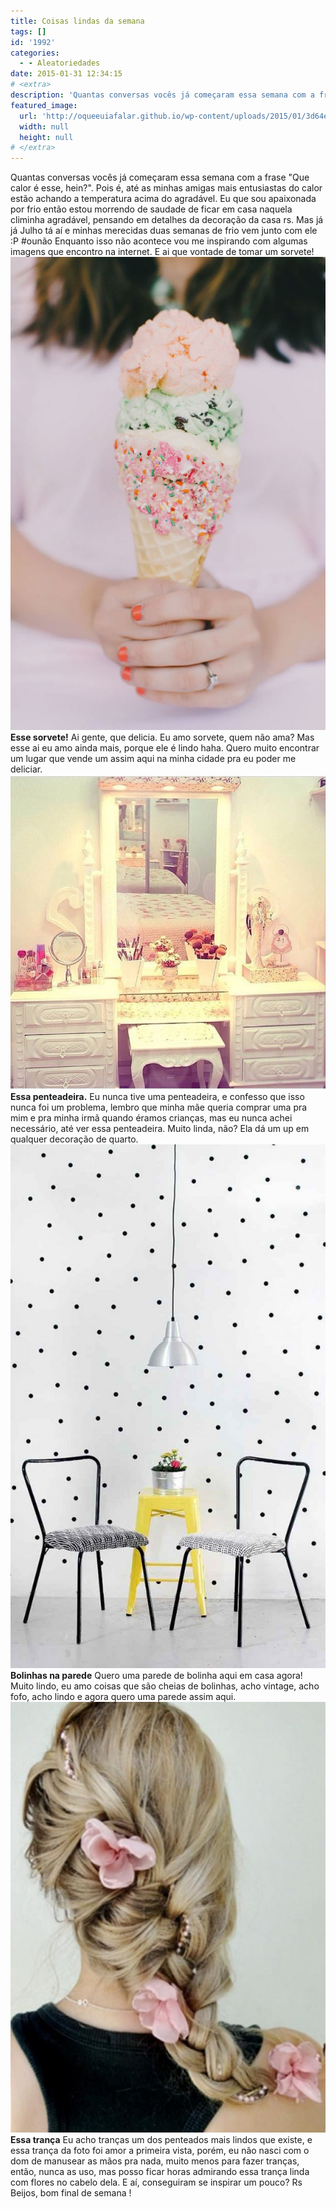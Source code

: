 ```yaml
---
title: Coisas lindas da semana
tags: []
id: '1992'
categories:
  - - Aleatoriedades
date: 2015-01-31 12:34:15
# <extra>
description: 'Quantas conversas vocês já começaram essa semana com a frase &#8220;Que calor é esse, hein?&#8221;. Pois é, até as minhas amigas mais entusiastas do calor estão achando a temperatura acima do agradável. Eu que sou apaixonada por frio então estou morrendo de saudade de ficar em casa naquela climinha agradável, pensando em detalhes da decoração da casa rs. Mas já já Julho tá aí e minhas merecidas duas semanas de frio vem junto com ele 😛 #ounão Enquanto isso não acontece vou me inspirando com algumas imagens que encontro na internet. E ai que vontade de tomar um sorvete! Esse sorvete! Ai gente, que delicia. Eu amo sorvete, quem não ama? Mas esse ai eu amo ainda mais, porque ele é lindo haha. Quero muito encontrar um lugar que vende um assim aqui na minha cidade pra eu poder me &hellip;'
featured_image: 
  url: 'http://oqueeuiafalar.github.io/wp-content/uploads/2015/01/3d64e50485502a115b96d4856ba755e9-682x1024.jpg'
  width: null
  height: null
# </extra>
---
```


Quantas conversas vocês já começaram essa semana com a frase "Que calor é esse, hein?". Pois é, até as minhas amigas mais entusiastas do calor estão achando a temperatura acima do agradável. Eu que sou apaixonada por frio então estou morrendo de saudade de ficar em casa naquela climinha agradável, pensando em detalhes da decoração da casa rs. Mas já já Julho tá aí e minhas merecidas duas semanas de frio vem junto com ele :P #ounão Enquanto isso não acontece vou me inspirando com algumas imagens que encontro na internet. E ai que vontade de tomar um sorvete! [![sorvete de casquinha ](/wp-content/uploads/2015/01/3d64e50485502a115b96d4856ba755e9-682x1024.jpg)](/wp-content/uploads/2015/01/3d64e50485502a115b96d4856ba755e9.jpg) **Esse sorvete!** Ai gente, que delicia. Eu amo sorvete, quem não ama? Mas esse ai eu amo ainda mais, porque ele é lindo haha. Quero muito encontrar um lugar que vende um assim aqui na minha cidade pra eu poder me deliciar. [![penteadeira branca com luzes](/wp-content/uploads/2015/01/10349802_580043948781268_1578366442_n.jpg)](/wp-content/uploads/2015/01/10349802_580043948781268_1578366442_n.jpg) **Essa penteadeira.** Eu nunca tive uma penteadeira, e confesso que isso nunca foi um problema, lembro que minha mãe queria comprar uma pra mim e pra minha irmã quando éramos crianças, mas eu nunca achei necessário, até ver essa penteadeira. Muito linda, não? Ela dá um up em qualquer decoração de quarto. [![papel de parede de bolinha](/wp-content/uploads/2015/01/dc3db71f3fbe3642ea7a31946fc492ff-616x1024.jpg)](/wp-content/uploads/2015/01/dc3db71f3fbe3642ea7a31946fc492ff.jpg) **Bolinhas na parede** Quero uma parede de bolinha aqui em casa agora! Muito lindo, eu amo coisas que são cheias de bolinhas, acho vintage, acho fofo, acho lindo e agora quero uma parede assim aqui. [![trança com flores no cabelo ](/wp-content/uploads/2015/01/a37a2fe2e13200af080456b64eb9a06d.jpg)](/wp-content/uploads/2015/01/a37a2fe2e13200af080456b64eb9a06d.jpg) **Essa trança** Eu acho tranças um dos penteados mais lindos que existe, e essa trança da foto foi amor a primeira vista, porém, eu não nasci com o dom de manusear as mãos pra nada, muito menos para fazer tranças, então, nunca as uso, mas posso ficar horas admirando essa trança linda com flores no cabelo dela. E aí, conseguiram se inspirar um pouco? Rs Beijos, bom final de semana !
